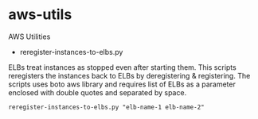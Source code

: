 # aws-utils
AWS Utilities

* reregister-instances-to-elbs.py

ELBs treat instances as stopped even after starting them. This scripts reregisters the instances back to ELBs by deregistering & registering. The scripts uses boto aws library and requires list of ELBs as a parameter enclosed with double quotes and separated by space.

```
reregister-instances-to-elbs.py "elb-name-1 elb-name-2"
```
